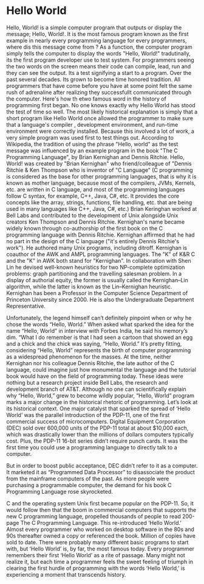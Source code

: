# Hello World 
Hello, World! is a simple computer program that outputs or display the message; Hello, World!. It is the most famous program known as the first example in nearly every programming language for every programmers, where dis this message come from ?
 As a function, the computer program simply tells the computer to display the words "Hello, World!" tradutinally, its the first program developer use to test system. For programmers seeing the two words on the screen means their code can compile, lead, run and they can see the output. Its a test signifying a start to a program. Over the past several decades. Its grown to become time honored tradition. All programmers that have come before you have at some point felt the same rush of adrenaline after realizing they successfullt communicated through the computer. Here's how th etwo famous word in the history of programming first began. No one knows exactly why Hello World has stood the test of time so well. The most likely historical explanation is simply that a short program like Hello World once allowed the programmer to make sure that a language's compiler , development environment, and run-time environment were correctly installed. Because this involved a lot of work, a very simple program was used first to test things out. According to Wikipedia, the tradition of using the phrase "Hello, world" as the test message was influenced by an example program in the book "The C Programming Language", by Brian Kernighan and Dennis Ritchie.
 Hello, World! was created by "Brian Kernighan" who friend/colleague of "Dennis Ritchie & Ken Thompson who is inventor of "C Language" (C programming is considered as the base for other programming languages, that is why it is known as mother language, because most of the compilers, JVMs, Kernels, etc. are written in C language, and most of the programming languages follow C syntax, for example, C++, Java, C#, etc. It provides the core concepts like the array, strings, functions, file handling, etc. that are being used in many languages like C++, Java, C#, etc.) Brian Keringhan worked at Bell Labs and contributed to the development of Unix alongside Unix creators Ken Thompson and Dennis Ritchie. Kernighan's name became widely known through co-authorship of the first book on the C programming language with Dennis Ritchie. Kernighan affirmed that he had no part in the design of the C language ("it's entirely Dennis Ritchie's work"). He authored many Unix programs, including ditroff. Kernighan is coauthor of the AWK and AMPL programming languages. The "K" of K&R C and the "K" in AWK both stand for "Kernighan". In collaboration with Shen Lin he devised well-known heuristics for two NP-complete optimization problems: graph partitioning and the travelling salesman problem. In a display of authorial equity, the former is usually called the Kernighan–Lin algorithm, while the latter is known as the Lin–Kernighan heuristic. Kernighan has been a Professor in the Computer Science Department of Princeton University since 2000. He is also the Undergraduate Department Representative.
 
 Unfortunately, the legend himself can’t definitely pinpoint when or why he chose the words “Hello, World.” When asked what sparked the idea for the name “Hello, World” in interview with Forbes India, he said his memory’s dim. “What I do remember is that I had seen a cartoon that showed an egg and a chick and the chick was saying, “Hello, World.”
It’s pretty fitting, considering “Hello, World” represents the birth of computer programming as a widespread phenomenon for the masses. At the time, neither Kernighan nor his colleague Dennis Ritchie, the late author of the C language, could imagine just how monumental the language and the tutorial book would have on the field of programming today. These ideas were nothing but a research project inside Bell Labs, the research and development branch of AT&T. Although no one can scientifically explain why “Hello, World,” grew to become wildly popular, “Hello, World” program marks a major change in the historical rhetoric of programming. Let’s look at its historical context. One major catalyst that sparked the spread of ‘Hello World’ was the parallel introduction of the PDP-11, one of the first commercial success of microcomputers. Digital Equipment Corporation (DEC) sold over 600,000 units of the PDP-11 total at about $10,000 each, which was drastically lower than the millions of dollars computers typically cost. Plus, the PDP-11 16-bit series didn’t require punch cards. It was the first time you could use a programming language to directly talk to a computer.

But in order to boost public acceptance, DEC didn’t refer to it as a computer. It marketed it as “Programmed Data Processor” to disassociate the product from the mainframe computers of the past. As more people were purchasing a programmable computer, the demand for his book C Programming Language rose skyrocketed.

C and the operating system Unix first became popular on the PDP-11. So, it would follow then that the boom in commercial computers that supports the new C programming language, propelled thousands of people to read 200-page The C Programming Language. This re-introduced ‘Hello World.’ Almost every programmer who worked on desktop software in the 80s and 90s thereafter owned a copy or referenced the book. Million of copies have sold to date. There were probably many different basic programs to start with, but ‘Hello World’ is, by far, the most famous today. Every programmer remembers their first ‘Hello World’ as a rite of passage. Many might not realize it, but each time a programmer feels the sweet feeling of triumph in clearing the first hurdle of programming with the words ‘Hello World,’ is experiencing a moment that transcends history.
 
